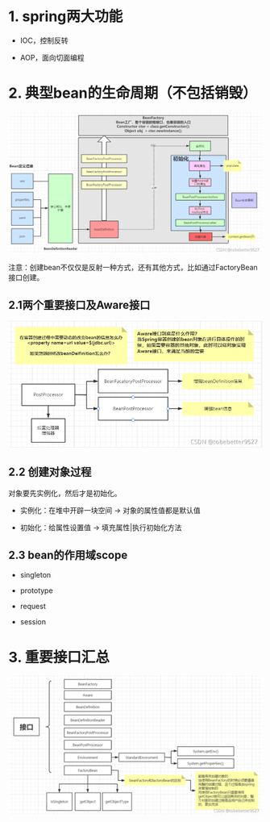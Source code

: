# 1. spring两大功能

- IOC，控制反转

- AOP，面向切面编程



# 2. 典型bean的生命周期（不包括销毁）

![image](.\image\典型bean的生命周期.png)

注意：创建bean不仅仅是反射一种方式，还有其他方式，比如通过FactoryBean接口创建。

## 2.1两个重要接口及Aware接口

![image](.\image\Spring的两个重要的PostProcessor接口.png)

## 2.2 创建对象过程

对象要先实例化，然后才是初始化。

- 实例化：在堆中开辟一块空间 -> 对象的属性值都是默认值

- 初始化：给属性设置值 -> 填充属性|执行初始化方法

## 2.3 bean的作用域scope

- singleton

- prototype

- request

- session

# 3. 重要接口汇总

![image](.\image\Spring重要接口汇总.png)
